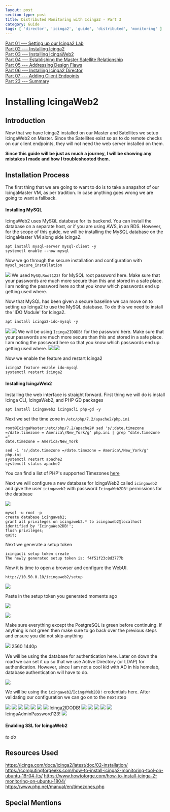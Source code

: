 ```yaml
---
layout: post
section-type: post
title: Distributed Monitoring with Icinga2 - Part 3
category: Guide
tags: [ 'director', 'icinga2', 'guide', 'distributed', 'monitoring' ]
---
```

[Part 01 --- Setting up our Icinga2 Lab](/guide/2020/11/28/setting-up-icinga-lab.html)     
[Part 02 --- Installing Icinga2](/guide/2020/11/30/installing-icinga.html)     
[Part 03 --- Installing IcingaWeb2](/guide/2020/12/01/installing-icinga-web.html)      
[Part 04 --- Establishing the Master Satellite Relationship](/guide/2020/12/03/establishing-master-satellite-relationship.html)     
[Part 05 --- Addressing Design Flaws](/guide/2020/12/07/addressing-design-flaws.html)    
[Part 06 --- Installing Icinga2 Director](/guide/2020/12/07/installing-icinga-director.html)  
[Part 07 --- Adding Client Endpoints](guide/2020/12/08/adding-our-client-endpoints.html)    
[Part 23 --- Summary](/guide/2020/12/11/icinga2-journey-summary.html)       

# Installing IcingaWeb2

## Introduction
Now that we have Icinga2 installed on our Master and Satellites we setup IcingaWeb2 on Master. Since the Satellites exist so as to do remote checks on our client endpoints, they will not need the web server installed on them.

**Since this guide will be just as much a journey, I will be showing any mistakes I made and how I troubleshooted them.**

## Installation Process
The first thing that we are going to want to do is to take a snapshot of our IcingaMaster VM, as per tradition. In case anything goes wrong we are going to want a fallback.

#### Installing MySQL

IcingaWeb2 uses MySQL database for its backend. You can install the database on a separate host, or if you are using AWS, in an RDS. However, for the scope of this guide, we will be installing the MySQL database on the IcingaMaster VM along side Icinga2.

```
apt install mysql-server mysql-client -y
systemctl enable --now mysql
```

Now we go through the secure installation and configuration with `mysql_secure_installation`

![](/img/2020-12-01-installing-icinga-web-11e92.png)
We used `MySQLRoot123!` for MySQL root password here. Make sure that your passwords are much more secure than this and stored in a safe place. I am noting the password here so that you know which passwords end up getting used where.

Now that MySQL has been given a secure baseline we can move on to setting up Icinga2 to use the MySQL database. To do this we need to install the 'IDO Module' for Icinga2.

```
apt install icinga2-ido-mysql -y
```

![](/img/2020-12-01-installing-icinga-web-58508.png)
![](/img/2020-12-01-installing-icinga-web-d7810.png)
We will be using `Icinga2IDODB!` for the password here. Make sure that your passwords are much more secure than this and stored in a safe place. I am noting the password here so that you know which passwords end up getting used where.
![](/img/2020-12-01-installing-icinga-web-676ac.png)
![](/img/2020-12-01-installing-icinga-web-88d3d.png)

Now we enable the feature and restart Icinga2
```
icinga2 feature enable ido-mysql
systemctl restart icinga2
```

#### Installing IcingaWeb2

Installing the web interface is straight forward. First thing we will do is install Icinga CLI, IcingaWeb2, and PHP GD packages

```
apt install icingaweb2 icingacli php-gd -y
```

Next we set the time zone in `/etc/php/7.2/apache2/php.ini`
```
root@IcingaMaster:/etc/php/7.2/apache2# sed 's/;date.timezone =/date.timezone = America\/New_York/g' php.ini | grep "date.timezone ="
date.timezone = America/New_York

sed -i 's/;date.timezone =/date.timezone = America\/New_York/g' php.ini
systemctl restart apache2
systemctl status apache2
```
You can find a list of PHP's supported Timezones [here](https://www.php.net/manual/en/timezones.php)

Next we will configure a new database for IcingaWeb2 called `icingaweb2` and give the user `icingaweb2` with password `IcingaWeb2DB!` permissions for the database

![](/img/2020-12-01-installing-icinga-web-5323d.png)

```
mysql -u root -p
create database icingaweb2;
grant all privileges on icingaweb2.* to icingaweb2@localhost identified by 'IcingaWeb2DB!';
flush privileges;
quit;
```

Next we generate a setup token
```
icingacli setup token create
The newly generated setup token is: f4f51f23c8d3777b
```

Now it is time to open a browser and configure the WebUI.

```
http://10.50.0.10/icingaweb2/setup
```

![](/img/2020-12-01-installing-icinga-web-a5bff.png)

Paste in the setup token you generated moments ago

![](/img/2020-12-01-installing-icinga-web-83b29.png)

![](/img/2020-12-01-installing-icinga-web-016ce.png)

Make sure everything except the PostgreSQL is green before continuing. If anything is not green then make sure to go back over the previous steps and ensure you did not skip anything

![](/img/2020-12-01-installing-icinga-web-57012.png) 2560 1440p

We will be using the database for authentication here. Later on down the road we can set it up so that we use Active Directory (or LDAP) for authentication. However, since I am not a cool kid with AD in his homelab, database authentication will have to do.

![](/img/2020-12-01-installing-icinga-web-07b4d.png)

We will be using the `icingaweb2`/`IcingaWeb2DB!` credentials here. After validating our configuration we can go on to the next step


![](/img/2020-12-01-installing-icinga-web-aa1ad.png)
![](/img/2020-12-01-installing-icinga-web-d63ea.png)
![](/img/2020-12-01-installing-icinga-web-25cb8.png)
![](/img/2020-12-01-installing-icinga-web-12f59.png)
![](/img/2020-12-01-installing-icinga-web-6a9f7.png)
![](/img/2020-12-01-installing-icinga-web-714b5.png)
![](/img/2020-12-01-installing-icinga-web-b6506.png)
Icinga2IDODB!
![](/img/2020-12-01-installing-icinga-web-ba795.png)
![](/img/2020-12-01-installing-icinga-web-40aa7.png)
![](/img/2020-12-01-installing-icinga-web-e9d81.png)
![](/img/2020-12-01-installing-icinga-web-1c42e.png)
![](/img/2020-12-01-installing-icinga-web-2a7cd.png)
IcingaAdminPassword123!
![](/img/2020-12-01-installing-icinga-web-7aa5e.png)


#### Enabling SSL for IcingaWeb2
_to do_


## Resources Used
https://icinga.com/docs/icinga2/latest/doc/02-installation/
https://computingforgeeks.com/how-to-install-icinga2-monitoring-tool-on-ubuntu-18-04-lts/
https://www.howtoforge.com/how-to-install-icinga-2-monitoring-on-ubuntu-1804/
https://www.php.net/manual/en/timezones.php

## Special Mentions
